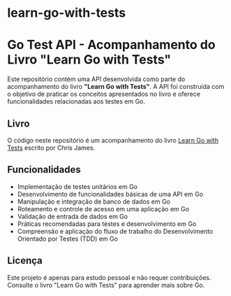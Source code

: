 # learn-go-with-tests


# Go Test API - Acompanhamento do Livro "Learn Go with Tests"

Este repositório contém uma API desenvolvida como parte do acompanhamento do livro **"Learn Go with Tests"**. A API foi construída com o objetivo de praticar os conceitos apresentados no livro e oferece funcionalidades relacionadas aos testes em Go.

## Livro

O código neste repositório é um acompanhamento do livro [Learn Go with Tests](https://quii.gitbook.io/learn-go-with-tests/) escrito por Chris James.

## Funcionalidades

- Implementação de testes unitários em Go
- Desenvolvimento de funcionalidades básicas de uma API em Go
- Manipulação e integração de banco de dados em Go
- Roteamento e controle de acesso em uma aplicação em Go
- Validação de entrada de dados em Go
- Práticas recomendadas para testes e desenvolvimento em Go
- Compreensão e aplicação do fluxo de trabalho do Desenvolvimento Orientado por Testes (TDD) em Go

## Licença

Este projeto é apenas para estudo pessoal e não requer contribuições. Consulte o livro "Learn Go with Tests" para aprender mais sobre Go.


